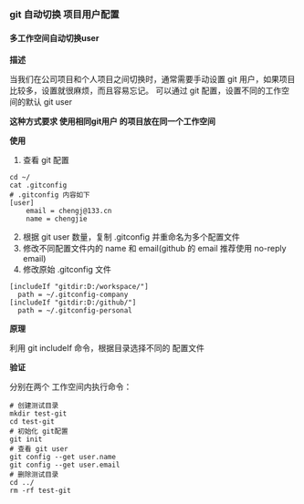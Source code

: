 ### git 自动切换 项目用户配置

#### 多工作空间自动切换user
**描述**

当我们在公司项目和个人项目之间切换时，通常需要手动设置 git 用户，如果项目比较多，设置就很麻烦，而且容易忘记。
可以通过 git 配置，设置不同的工作空间的默认 git user

**这种方式要求 使用相同git用户 的项目放在同一个工作空间**

**使用**
1. 查看 git 配置
```shell
cd ~/
cat .gitconfig
# .gitconfig 内容如下
[user]
	email = chengj@133.cn
	name = chengjie
```
2. 根据 git user 数量，复制 .gitconfig 并重命名为多个配置文件
3. 修改不同配置文件内的 name 和 email(github 的 email 推荐使用 no-reply email)
4. 修改原始 .gitconfig 文件
```shell
[includeIf "gitdir:D:/workspace/"]
  path = ~/.gitconfig-company
[includeIf "gitdir:D:/github/"]
  path = ~/.gitconfig-personal
```

**原理**

利用 git includeIf 命令，根据目录选择不同的 配置文件

**验证**

分别在两个 工作空间内执行命令：
```shell
# 创建测试目录
mkdir test-git
cd test-git
# 初始化 git配置
git init
# 查看 git user
git config --get user.name
git config --get user.email
# 删除测试目录
cd ../
rm -rf test-git
```